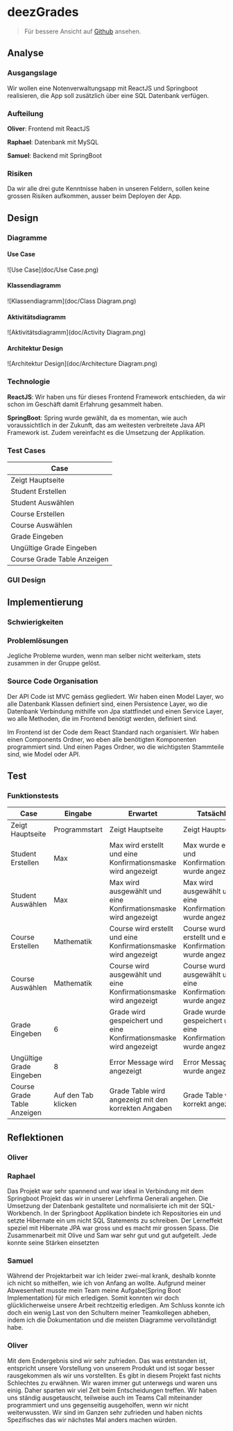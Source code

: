 # deezGrades

> Für bessere Ansicht auf [Github](https://github.com/blauWhale/deezGrades) ansehen.

## Analyse

### Ausgangslage

Wir wollen eine Notenverwaltungsapp mit ReactJS und Springboot realisieren, die App soll zusätzlich über eine SQL Datenbank verfügen.

### Aufteilung

**Oliver**: Frontend mit ReactJS

**Raphael**: Datenbank mit MySQL

**Samuel**: Backend mit SpringBoot

### Risiken

Da wir alle drei gute Kenntnisse haben in unseren Feldern, sollen keine grossen Risiken aufkommen, ausser beim Deployen der App.

## Design

### Diagramme

#### Use Case

![Use Case](doc/Use Case.png)

#### Klassendiagramm

![Klassendiagramm](doc/Class Diagram.png)

#### Aktivitätsdiagramm

![Aktivitätsdiagramm](doc/Activity Diagram.png)

#### Architektur Design

![Architektur Design](doc/Architecture Diagram.png)

### Technologie

**ReactJS**: Wir haben uns für dieses Frontend Framework entschieden, da wir schon im Geschäft damit Erfahrung gesammelt haben.

**SpringBoot**: Spring wurde gewählt, da es momentan, wie auch voraussichtlich in der Zukunft, das am weitesten verbreitete Java API Framework ist. Zudem vereinfacht es die Umsetzung der Applikation.

### Test Cases

| Case                        |
| --------------------------- |
| Zeigt Hauptseite            |
| Student Erstellen           |
| Student Auswählen           |
| Course Erstellen            |
| Course Auswählen            |
| Grade Eingeben              |
| Ungültige Grade Eingeben    |
| Course Grade Table Anzeigen |

### GUI Design



## Implementierung

### Schwierigkeiten



### Problemlösungen

Jegliche Probleme wurden, wenn man selber nicht weiterkam, stets zusammen in der Gruppe gelöst.

### Source Code Organisation

Der API Code ist MVC gemäss gegliedert. Wir haben einen Model Layer, wo alle Datenbank Klassen definiert sind, 
einen Persistence Layer, wo die Datenbank Verbindung mithilfe von Jpa stattfindet 
und einen Service Layer, wo alle Methoden, die im Frontend benötigt werden, definiert sind.

Im Frontend ist der Code dem React Standard nach organisiert. Wir haben einen Components Ordner, wo eben alle benötigten Komponenten programmiert sind.
Und einen Pages Ordner, wo die wichtigsten Stammteile sind, wie Model oder API.

## Test

### Funktionstests

| Case                        | Eingabe                     | Erwartet                                                          | Tatsächlich                                                         | OK/NOK |
| ------------------          | --------------------------- | ----------------------------------------------------------------- | ------------------------------------------------------------------- | ------ |
| Zeigt Hauptseite            | Programmstart               | Zeigt Hauptseite                                                  | Zeigt Hauptseite                                                    | OK     |
| Student Erstellen           | Max                         | Max wird erstellt und eine Konfirmationsmaske wird angezeigt      | Max wurde erstellt und Konfirmationsmaske wurde angezeigt           | OK     |
| Student Auswählen           | Max                         | Max wird ausgewählt und eine Konfirmationsmaske wird angezeigt    | Max wird ausgewählt und eine Konfirmationsmaske wurde angezeigt     | OK     |
| Course Erstellen            | Mathematik                  | Course wird erstellt und eine Konfirmationsmaske wird angezeigt   | Course wurde erstellt und eine Konfirmationsmaske wurde angezeigt   | OK     |
| Course Auswählen            | Mathematik                  | Course wird ausgewählt und eine Konfirmationsmaske wird angezeigt | Course wurde ausgewählt und eine Konfirmationsmaske wurde angezeigt | OK     |
| Grade Eingeben              | 6                           | Grade wird gespeichert und eine Konfirmationsmaske wird angezeigt | Grade wurde gespeichert und eine Konfirmationsmaske wurde angezeigt | OK     |
| Ungültige Grade Eingeben    | 8                           | Error Message wird angezeigt                                      | Error Message wurde angezeigt                                       | OK     |
| Course Grade Table Anzeigen | Auf den Tab klicken         | Grade Table wird angezeigt mit den korrekten Angaben              | Grade Table wurde korrekt angezeigt                                 | OK     |


## Reflektionen

### Oliver

### Raphael

Das Projekt war sehr spannend und war ideal in Verbindung mit dem Springboot Projekt das wir in unserer Lehrfirma Generali angehen. Die Umsetzung der Datenbank gestalltete und normalisierte ich mit der SQL-Workbench. In der Springboot Applikation bindete ich Repositories ein und setzte Hibernate ein um nicht SQL Statements zu schreiben. Der Lerneffekt speziel mit Hibernate JPA war gross und es macht mir grossen Spass. Die Zusammenarbeit mit Olive und Sam war sehr gut und gut aufgeteilt. Jede konnte seine Stärken einsetzten

### Samuel

Während der Projektarbeit war ich leider zwei-mal krank, deshalb konnte ich nicht so mithelfen, wie ich von Anfang an wollte.
Aufgrund meiner Abwesenheit musste mein Team meine Aufgabe(Spring Boot Implementation) für mich erledigen. Somit konnten wir doch
glücklicherweise unsere Arbeit rechtzeitig erledigen. Am Schluss konnte ich doch ein wenig Last von den Schultern meiner Teamkollegen
abheben, indem ich die Dokumentation und die meisten Diagramme vervollständigt habe.

### Oliver

Mit dem Endergebnis sind wir sehr zufrieden. Das was entstanden ist, entspricht unsere Vorstellung von unserem Produkt und ist sogar besser rausgekommen als wir uns vorstellten. Es gibt in diesem Projekt fast nichts Schlechtes zu erwähnen. Wir waren immer gut unterwegs und waren uns einig. Daher sparten wir viel Zeit beim Entscheidungen treffen. Wir haben uns ständig ausgetauscht, teilweise auch im Teams Call miteinander programmiert und uns gegenseitig ausgeholfen, wenn wir nicht weiterwussten. Wir sind im Ganzen sehr zufrieden und haben nichts Spezifisches das wir nächstes Mal anders machen würden.
